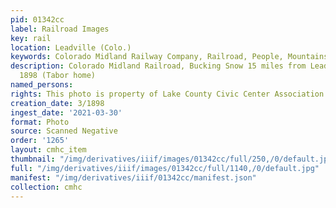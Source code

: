 ```yaml
---
pid: 01342cc
label: Railroad Images
key: rail
location: Leadville (Colo.)
keywords: Colorado Midland Railway Company, Railroad, People, Mountains, Snow
description: Colorado Midland Railroad, Bucking Snow 15 miles from Leadville March
  1898 (Tabor home)
named_persons: 
rights: This photo is property of Lake County Civic Center Association.
creation_date: 3/1898
ingest_date: '2021-03-30'
format: Photo
source: Scanned Negative
order: '1265'
layout: cmhc_item
thumbnail: "/img/derivatives/iiif/images/01342cc/full/250,/0/default.jpg"
full: "/img/derivatives/iiif/images/01342cc/full/1140,/0/default.jpg"
manifest: "/img/derivatives/iiif/01342cc/manifest.json"
collection: cmhc
---
```

